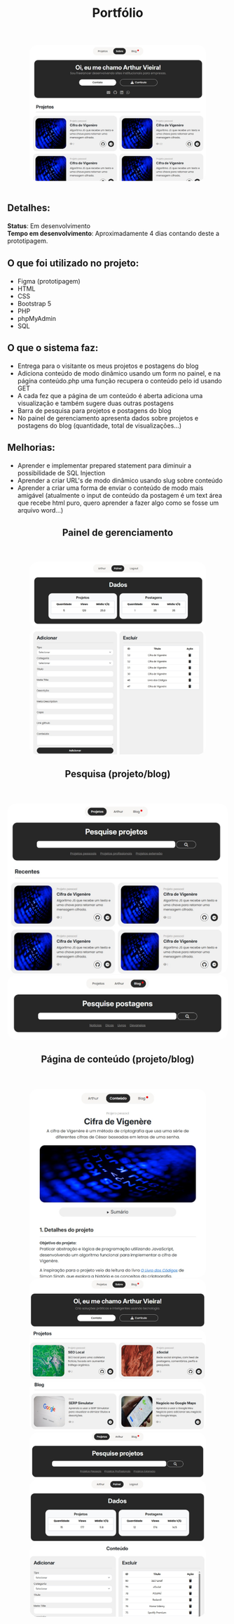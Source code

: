 <div align="center "style="margin-top: 20px; margin-bottom: 20px;">
  <h1>Portfólio</h1> <br>
</div>

<div align="center" style="margin-top: 20px;">
  <img src="images/assets/sobre.jpg" style="border-radius: 20px; max-width: 80%; height: auto;">
</div>

<br>

<div align="left" style="margin-top: 20px; margin-bottom: 20px;">
  <h2>Detalhes:</h2>
</div>

<div align="left" style="margin-top: 20px; margin-bottom: 20px;">
  <strong>Status</strong>: Em desenvolvimento <br>
  <strong>Tempo em desenvolvimento</strong>: Aproximadamente 4 dias contando deste a prototipagem. <br> 
</div>

<div align="left" style="margin-top: 20px; margin-bottom: 20px;">
  <h2>O que foi utilizado no projeto:</h2>
</div>

<ul>
  <li>Figma (prototipagem)</li>
  <li>HTML</li>
  <li>CSS</li>
  <li>Bootstrap 5</li>
  <li>PHP</li>
  <li>phpMyAdmin</li>
  <li>SQL</li>
</ul>

<div align="left" style="margin-top: 20px; margin-bottom: 20px;">
  <h2>O que o sistema faz:</h2>
</div>

<ul>
  <li>Entrega para o visitante os meus projetos e postagens do blog</li>
  <li>Adiciona conteúdo de modo dinâmico usando um form no painel, e na págína conteúdo.php uma função recupera o conteúdo pelo id usando GET</li>
  <li>A cada fez que a página de um conteúdo é aberta adiciona uma visualização e também sugere duas outras postagens</li>
  <li>Barra de pesquisa para projetos e postagens do blog</li>
  <li>No painel de gerenciamento apresenta dados sobre projetos e postagens do blog (quantidade, total de visualizações...)</li>
</ul>

<div align="left" style="margin-top: 20px; margin-bottom: 20px;">
  <h2>Melhorias:</h2>
</div>

<ul>
  <li>Aprender e implementar prepared statement para diminuir a possibilidade de SQL Injection</li>
  <li>Aprender a criar URL's de modo dinâmico usando slug sobre conteúdo</li>
  <li>Aprender a criar uma forma de enviar o conteúdo de modo mais amigável (atualmente o input de conteúdo da postagem é um text área que recebe html puro, quero aprender a fazer algo como se fosse um arquivo word...)</li>
</ul>

<div align="center" style="margin-top: 20px; margin-bottom: 20px;">
  <h2>Painel de gerenciamento</h2> <br>
</div>

<div align="center">
  <img src="images/assets/dados.jpg" style="border-radius: 20px; max-width: 80%; height: auto;">
</div>

<div align="center">
  <img src="images/assets/adicionar.jpg" style="border-radius: 20px; max-width: 80%; height: auto;">
</div>

<div align="center" style="margin-top: 20px; margin-bottom: 20px;">
  <h2>Pesquisa (projeto/blog)</h2> <br>
</div>

<div align="center">
  <img src="images/assets/projetos.jpg" style="border-radius: 20px; height: auto;">
</div>

<div align="center">
  <img src="images/assets/postagens.jpg" style="border-radius: 20px; height: auto;">
</div>

<div align="center" style="margin-top: 20px; margin-bottom: 20px;">
  <h2>Página de conteúdo (projeto/blog)</h2> <br>
</div>

<div align="center">
  <img src="images/assets/conteudo.jpg" style="border-radius: 20px; max-width: 80%; height: auto;">
</div>

<div align="center">
  <img src="images/assets/1.jpg" style="border-radius: 20px; max-width: 80%; height: auto;">
</div>

<div align="center">
  <img src="images/assets/2.jpg" style="border-radius: 20px; max-width: 80%; height: auto;">
</div>

<div align="center">
  <img src="images/assets/3.jpg" style="border-radius: 20px; max-width: 80%; height: auto;">
</div>

<div align="center">
  <img src="images/assets/4.jpg" style="border-radius: 20px; max-width: 80%; height: auto;">
</div>

<div align="center">
  <img src="images/assets/5.jpg" style="border-radius: 20px; max-width: 80%; height: auto;">
</div>

<div align="center">
  <img src="images/assets/6.jpg" style="border-radius: 20px; max-width: 80%; height: auto;">
</div>




